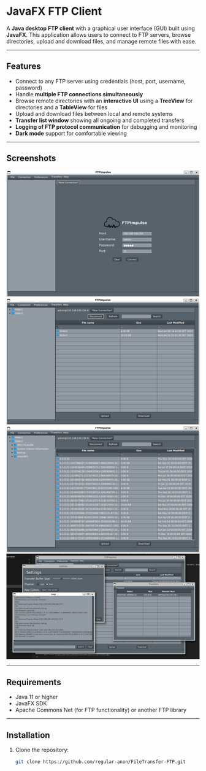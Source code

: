 # JavaFX FTP Client

A **Java desktop FTP client** with a graphical user interface (GUI) built using **JavaFX**. This application allows users to connect to FTP servers, browse directories, upload and download files, and manage remote files with ease.

---

## Features

- Connect to any FTP server using credentials (host, port, username, password)
- Handle **multiple FTP connections simultaneously**
- Browse remote directories with an **interactive UI** using a **TreeView** for directories and a **TableView** for files
- Upload and download files between local and remote systems
- **Transfer list window** showing all ongoing and completed transfers
- **Logging of FTP protocol communication** for debugging and monitoring
- **Dark mode** support for comfortable viewing

---

## Screenshots

![New Connection Screen](screenshots/new_connection_screen.png)
![Main Screen](screenshots/main_screen.png)
![Main Screen, with more files](screenshots/main_screen_2.png)
![All windows](screenshots/all_windows.png)

---

## Requirements

- Java 11 or higher
- JavaFX SDK
- Apache Commons Net (for FTP functionality) or another FTP library

---

## Installation

1. Clone the repository:
   ```bash
   git clone https://github.com/regular-anon/FileTransfer-FTP.git
